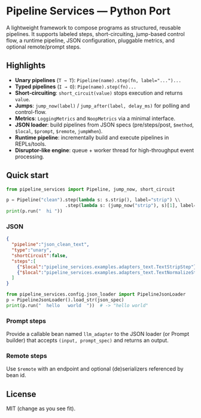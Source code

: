 # Pipeline Services — Python Port

A lightweight framework to compose programs as structured, reusable pipelines.
It supports labeled steps, short-circuiting, jump-based control flow, a runtime pipeline,
JSON configuration, pluggable metrics, and optional remote/prompt steps.

## Highlights
- **Unary pipelines** (`T → T`): `Pipeline(name).step(fn, label="...")...`
- **Typed pipelines** (`I → O`): `Pipe(name).step(fn)...`
- **Short-circuiting**: `short_circuit(value)` stops execution and returns `value`.
- **Jumps**: `jump_now(label)` / `jump_after(label, delay_ms)` for polling and control-flow.
- **Metrics**: `LoggingMetrics` and `NoopMetrics` via a minimal interface.
- **JSON loader**: build pipelines from JSON specs (pre/steps/post, `$method`, `$local`, `$prompt`, `$remote`, `jumpWhen`). 
- **Runtime pipeline**: incrementally build and execute pipelines in REPLs/tools.
- **Disruptor-like engine**: queue + worker thread for high-throughput event processing.

## Quick start
```python
from pipeline_services import Pipeline, jump_now, short_circuit

p = Pipeline("clean").step(lambda s: s.strip(), label="strip") \\
                      .step(lambda s: (jump_now("strip"), s)[1], label="loop")
print(p.run("  hi "))
```

### JSON
```json
{
  "pipeline":"json_clean_text",
  "type":"unary",
  "shortCircuit":false,
  "steps":[
    {"$local":"pipeline_services.examples.adapters_text.TextStripStep"},
    {"$local":"pipeline_services.examples.adapters_text.TextNormalizeStep"}
  ]
}
```

```python
from pipeline_services.config.json_loader import PipelineJsonLoader
p = PipelineJsonLoader().load_str(json_spec)
print(p.run("  hello   world  "))  # -> "hello world"
```

### Prompt steps
Provide a callable bean named `llm_adapter` to the JSON loader (or Prompt builder) that accepts `(input, prompt_spec)` and returns an output.

### Remote steps
Use `$remote` with an endpoint and optional (de)serializers referenced by bean id.

## License
MIT (change as you see fit).

